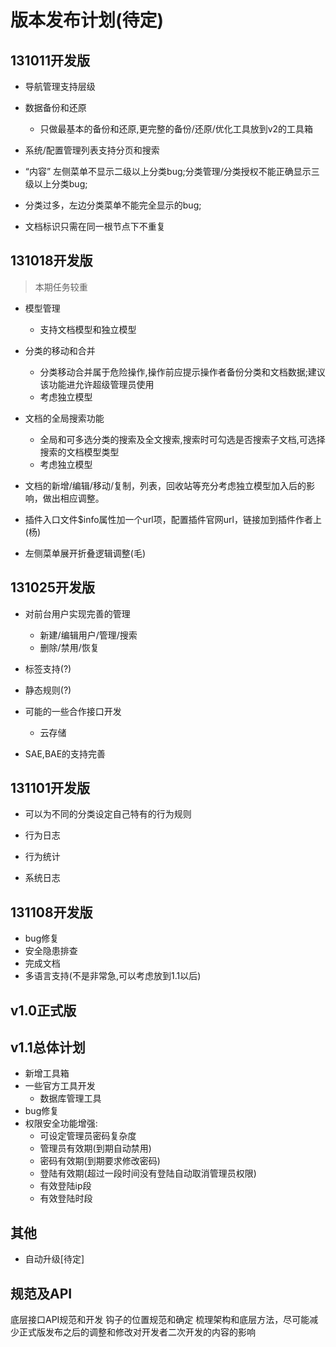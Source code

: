 版本发布计划(待定)
======================

131011开发版
-------------

+ 导航管理支持层级

+ 数据备份和还原
    - 只做最基本的备份和还原,更完整的备份/还原/优化工具放到v2的工具箱

+ 系统/配置管理列表支持分页和搜索

+ “内容” 左侧菜单不显示二级以上分类bug;分类管理/分类授权不能正确显示三级以上分类bug;

+ 分类过多，左边分类菜单不能完全显示的bug;

+ 文档标识只需在同一根节点下不重复

131018开发版
------------

> 本期任务较重

+ 模型管理
    - 支持文档模型和独立模型

+ 分类的移动和合并
    - 分类移动合并属于危险操作,操作前应提示操作者备份分类和文档数据;建议该功能进允许超级管理员使用
    - 考虑独立模型

+ 文档的全局搜索功能
    - 全局和可多选分类的搜索及全文搜索,搜索时可勾选是否搜索子文档,可选择搜索的文档模型类型
    - 考虑独立模型

+ 文档的新增/编辑/移动/复制，列表，回收站等充分考虑独立模型加入后的影响，做出相应调整。

+ 插件入口文件$info属性加一个url项，配置插件官网url，链接加到插件作者上(杨)

+ 左侧菜单展开折叠逻辑调整(毛)

131025开发版
------------

+ 对前台用户实现完善的管理
    - 新建/编辑用户/管理/搜索
    - 删除/禁用/恢复
    
+ 标签支持(?)

+ 静态规则(?)

+ 可能的一些合作接口开发
    - 云存储

+ SAE,BAE的支持完善

131101开发版
-------------

+ 可以为不同的分类设定自己特有的行为规则

+ 行为日志

+ 行为统计

+ 系统日志



131108开发版
--------------

+ bug修复
+ 安全隐患排查
+ 完成文档
+ 多语言支持(不是非常急,可以考虑放到1.1以后)

v1.0正式版
---------

v1.1总体计划
---------

+ 新增工具箱
+ 一些官方工具开发
    - 数据库管理工具
+ bug修复
+ 权限安全功能增强:
    - 可设定管理员密码复杂度
    - 管理员有效期(到期自动禁用)
    - 密码有效期(到期要求修改密码)
    - 登陆有效期(超过一段时间没有登陆自动取消管理员权限)
    - 有效登陆ip段
    - 有效登陆时段




其他
----------

+ 自动升级[待定]


规范及API
------
底层接口API规范和开发
钩子的位置规范和确定
梳理架构和底层方法，尽可能减少正式版发布之后的调整和修改对开发者二次开发的内容的影响

